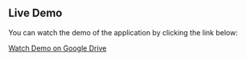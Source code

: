 ## Live Demo

You can watch the demo of the application by clicking the link below:

[Watch Demo on Google Drive](https://drive.google.com/file/d/1_evlfwOdvf8c9jITXhdz5XIiQ9vC-_zV/view?usp=sharing)
